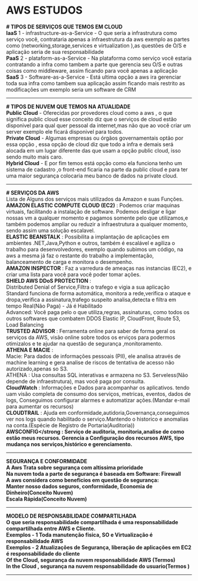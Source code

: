  # AWS ESTUDOS  
<strong># TIPOS DE SERVIÇOS QUE TEMOS EM CLOUD </strong>
<br>
<strong>IaaS</strong> 
1 - infrastructure-as-a-Service - 
O que seria a infrastrutura como serviço você, contrataria apenas a infraestrutura da aws exemplo as partes como (networking,storage,services e virtualization ),as questões de O/S e aplicação seria de sua
responsabilidade
<br>
<strong>PaaS</strong>
2 - plataform-as-a-Service -
Na plataforma como serviço você estaria contratando a infra como  tambem a parte que gerencia  seu O/S e outras coisas como middleware, assim ficando para você apenas a aplicação
<br>
<strong>SaaS</strong>
3 - Software-as-a-Service -
Está ultima opção a aws ira gerenciar toda sua infra como tambem sua aplicação assim ficando mais restrito as modificações um exemplo seria um software de CRM
______________________________________________________________________________________________________________________________________________________________________________________________________________
<strong># TIPOS DE NUVEM QUE TEMOS NA ATUALIDADE</strong>
<br>
<strong>Public Cloud</strong> - Oferecidas por provedores cloud como a aws , o que significa public cloud esse conceito diz que o serviços de cloud estão disponivel para qual quer pessoal da internet,mas não
que ao você criar um server exemplo ele ficará disponivel para todos.
<br>
<strong>Private Cloud</strong> - Algumas empresas ou órgãos governamentais optão por essa opção , essa opção de cloud diz que todo a infra e demais será alocada em um lugar diferente das que usam a opção public cloud, 
isso sendo muito mais caro.
<br>
<strong>Hybrid Cloud</strong> - E por fim temos está opção como ela funciona tenho um sistema de cadastro ,o front-end ficaria na parte da public cloud e para ter uma maior segurança colocaria meu banco de
dados na private cloud.
_____________________________________________________________________________________________________________________________________________________________________________________________________________
<strong># SERVIÇOS DA AWS </strong>
<br>
Lista de Alguns dos serviços mais utilizados da Amazon e suas Funções.
<br>
<strong>AMAZON ELASTIC COMPUTE CLOUD (EC2)</strong> : Podemos criar maquinas virtuais, facilitando a instalação de software. Podemos desligar e ligar nossas vm a qualquer momento e pagamos somente pelo que utilizamos,e também podemos ampliar ou reduzir a infraestrutura a qualquer momento, sendo assim uma solução escalavel.
<br>
<strong>ELASTIC BEANSTALK</strong> : Possibilita a implantação de aplicações em ambientes .NET,Java,Python e outros, também  é escalável e agiliza o trabalho para desenvolvedores, exemplo quando subimos um código, na aws a mesma já faz o restante do trabalho a implementação, balanceamento de carga e monitora o desempenho.
<br>
<strong>AMAZON INSPECTOR</strong> : Faz a varredura de ameaças nas instancias (EC2), e criar uma lista para vocẽ para você poder tomar ações.
<br>
<strong>SHIELD AWS DDoS PROTECTION</strong> :
<br>
Distributed Denial of Service,Filtra o trafego e vigia a sua aplicação
<br>
Standard funciona de forma automática, monitora a rede,verifica o ataque e dropa,verifica a assinatura,trafego suspeito analisa,detecta e filtra em tempo Real(Não Paga) - Já é Habilitado
<br>
Advanced: Você paga pelo o que utiliza,regras, assinaturas, como todos os outros softwares que combatem DDOS
Elastic IP, CloudFront, Route 53, Load Balancing
<br>
<strong>TRUSTED ADVISOR</strong> : Ferramenta online para saber de forma geral os serviços da AWS, visão online sobre todos os erviços para podermos otimizalos e te ajudar na questão de segurança ,monitoramento.
<br>
<strong>ATHENA E MACIE</strong> :
<br>
Macie: Para dados de informações pessoais (PII), ele analisa através de machine learning e gera analise de riscos de tentativa de acesso não autorizado,apenas so S3.
<br>
ATHENA :  Usa consultas SQL interativas e armazena no S3. Serveless(Não depende de infraestrutura), mas vocẽ paga por consulta.
<br>
<strong>CloudWatch</strong> : Informações e Dados para acompanhar os aplicativos. tendo uam visão completa de consumo dos serviços, metricas, eventos, dados de logs, Conseguimos configurar alarmes e automatizar ações.(Mandar e-mail para aumentar os recursos)
<br>
<strong>CLOUDTRAIL</strong> : Ajuda em conformidade,autidoria,Governança,conseguimos ver nos logs quando habilitado o serviço.Mantendo o historico e anomalias na conta.(Espécie de Registro de Portaria(Auditoria))
<br>
<strong>AWSCONFIG</strong : Serviço de auditoria, monitoria,analise de como estão meus recursos. Gerencia a Configuração dos recursos AWS, tipo mudança nos serviços,histórico e gerenciamento.
____________________________________________________________________________________________________________________________________________________________________________________________________________
<strong>SEGURANÇA E CONFORMIDADE </strong>
<br>
A Aws Trata sobre segurança com altissima prioridade
<br>
<strong>Na nuvem toda a parte de segurança é baseada em Software:</strong>
Firewall
<br>
<strong>A aws considera como  beneficios em questão de segurança:</strong>
<br>
Manter nosso dados seguros, conformidade, Economia de Dinheiro(Conceito Nuvem)
<br>
Escala Rápida(Conceito Nuvem)
___________________________________________________________________________________________________________
<strong>MODELO DE RESPONSABILIDADE COMPARTILHADA</strong>
<br>
O que seria responsabilidade compartilhada é uma responsabilidade compartilhada entre AWS e Cliente.
<br>
<strong>Exemplos - 1 </strong> Toda manutenção fisica, SO e Virtualização é responsabilidade AWS 
<br>
<strong>Exemplos - 2 </strong> Atualizações de Segurança, liberação de aplicações em EC2 é responsabilidade do cliente
<br>
Of the Cloud, segurança da nuvem responsabilidade AWS (Termos)
<br>
In the Cloud , segurança na nuvem responsabilidade do usuario(Termos )
___________________________________________________________________________________________________________





